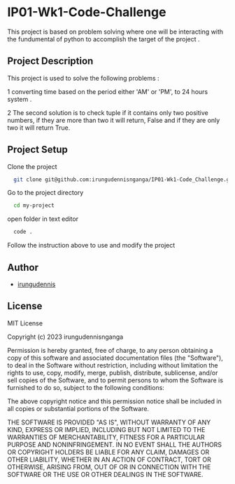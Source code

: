 # IP01-Wk1-Code-Challenge
This project is based on problem solving where one will be interacting with the 
fundumental of python to accomplish the target of the  project .

## Project Description

This project is used to solve the following problems :

 1 converting time based on the period either 'AM' or 'PM', to 24 hours system .

 2 The second solution is to check tuple if it contains only
    two positive numbers, if they are more than two it will return,
    False and if they are only two it will return True.

## Project Setup

Clone the project

```bash
  git clone git@github.com:irungudennisnganga/IP01-Wk1-Code_Challenge.git
```

Go to the project directory

```bash
  cd my-project
```

open folder in text editor  

```bash
  code .
```

Follow the instruction above to use and modify the project

## Author

* [irungudennis](https://github.com/irungudenninganga)

## License  
MIT License

Copyright (c) 2023 irungudennisnganga

Permission is hereby granted, free of charge, to any person obtaining a copy
of this software and associated documentation files (the "Software"), to deal
in the Software without restriction, including without limitation the rights
to use, copy, modify, merge, publish, distribute, sublicense, and/or sell
copies of the Software, and to permit persons to whom the Software is
furnished to do so, subject to the following conditions:

The above copyright notice and this permission notice shall be included in all
copies or substantial portions of the Software.

THE SOFTWARE IS PROVIDED "AS IS", WITHOUT WARRANTY OF ANY KIND, EXPRESS OR
IMPLIED, INCLUDING BUT NOT LIMITED TO THE WARRANTIES OF MERCHANTABILITY,
FITNESS FOR A PARTICULAR PURPOSE AND NONINFRINGEMENT. IN NO EVENT SHALL THE
AUTHORS OR COPYRIGHT HOLDERS BE LIABLE FOR ANY CLAIM, DAMAGES OR OTHER
LIABILITY, WHETHER IN AN ACTION OF CONTRACT, TORT OR OTHERWISE, ARISING FROM,
OUT OF OR IN CONNECTION WITH THE SOFTWARE OR THE USE OR OTHER DEALINGS IN THE
SOFTWARE.